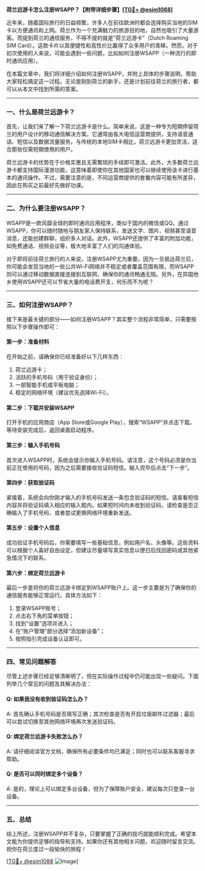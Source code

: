 **荷兰远游卡怎么注册WSAPP？【附带详细步骤】[[TG💪+ @esim1088](https://t.me/s/esim1088)]**

近年来，随着国际旅行的日益频繁，许多人在前往欧洲时都会选择购买当地的SIM卡以方便通讯和上网。荷兰作为一个充满魅力的旅游目的地，自然也吸引了大量游客。而提到荷兰的通信服务，不得不提的就是“荷兰远游卡”（Dutch Roaming SIM Card）。这款卡片以其便捷性和高性价比赢得了众多用户的青睐。然而，对于初次使用的人来说，可能会遇到一些问题，比如如何注册WSAPP（一种流行的即时通讯应用）。

在本篇文章中，我们将详细介绍如何注册WSAPP，并附上具体的步骤说明，帮助大家轻松搞定这一过程。无论是刚到荷兰的新手，还是计划前往荷兰的旅行者，都可以从本文中找到所需的答案。

---

### 一、什么是荷兰远游卡？

首先，让我们来了解一下荷兰远游卡是什么。简单来说，这是一种专为短期停留荷兰的用户设计的移动通信解决方案。它通常由各大电信运营商提供，支持语音通话、短信以及数据流量服务。与传统的本地SIM卡相比，荷兰远游卡更加灵活，适合那些仅需短期使用的用户。

荷兰远游卡的优势在于价格实惠且无需繁琐的手续即可激活。此外，大多数荷兰远游卡都支持国际漫游功能，这意味着即使你在其他国家也可以继续使用该卡进行基本的通讯操作。不过，需要注意的是，不同运营商提供的套餐内容可能有所差异，因此在购买之前最好先做好功课。

---

### 二、为什么要注册WSAPP？

WSAPP是一款风靡全球的即时通讯应用程序，类似于国内的微信或QQ。通过WSAPP，你可以随时随地与朋友家人保持联系，发送文字、图片、视频甚至语音消息，还能创建群聊，组织多人对话。此外，WSAPP还提供了丰富的附加功能，如免费通话、视频会议等，极大地丰富了人们的沟通体验。

对于即将前往荷兰旅行的人来说，注册WSAPP尤为重要。因为一旦抵达荷兰后，你可能会发现当地的一些公共Wi-Fi网络并不稳定或者覆盖范围有限，而WSAPP则可以通过移动数据直接连接到互联网，确保你的通讯畅通无阻。另外，在异国他乡使用WSAPP还可以节省大量的电话费开支，何乐而不为呢？

---

### 三、如何注册WSAPP？

接下来是最关键的部分——如何注册WSAPP？其实整个流程非常简单，只需要按照以下步骤操作即可：

#### 第一步：准备材料

在开始之前，请确保你已经准备好以下几样东西：
1. 荷兰远游卡；
2. 活跃的手机号码（用于验证身份）；
3. 一部智能手机或平板电脑；
4. 稳定的网络环境（建议优先选择Wi-Fi）。

#### 第二步：下载并安装WSAPP

打开手机的应用商店（App Store或Google Play），搜索“WSAPP”并点击下载。等待安装完成后，返回桌面启动程序。

#### 第三步：输入手机号码

首次进入WSAPP时，系统会提示你输入手机号码。请注意，这个号码必须是你当前正在使用的号码，因为之后需要接收验证码短信。输入完毕后点击“下一步”。

#### 第四步：获取验证码

紧接着，系统会向你刚才输入的手机号码发送一条包含验证码的短信。请查看短信内容并将验证码填入相应的输入框内。如果短时间内未收到验证码，请检查是否正确输入了手机号码，或者尝试更换网络环境重新发送。

#### 第五步：设置个人信息

成功验证手机号码后，你需要填写一些基础信息，例如用户名、头像等。这些资料可以根据个人喜好自由设定，但建议尽量填写真实信息以便日后找回密码或其他紧急情况下的联系。

#### 第六步：绑定荷兰远游卡

最后一步是将你的荷兰远游卡绑定到WSAPP账户上。这一步主要是为了确保你的通信服务能够正常运行。具体方法如下：
1. 登录WSAPP账号；
2. 点击右下角的菜单按钮；
3. 找到“设置”选项并进入；
4. 在“账户管理”部分选择“添加新设备”；
5. 按照指引完成设备认证即可。

---

### 四、常见问题解答

尽管上述步骤已经足够清晰明了，但在实际操作过程中仍可能出现一些疑问。下面列举几个常见的问题及其解决办法：

#### Q: 如果我没有收到验证码怎么办？
A: 首先确认手机号码是否填写正确；其次检查是否有开启垃圾邮件过滤器；最后可以尝试切换至其他网络环境再次发送验证码。

#### Q: 绑定荷兰远游卡失败怎么办？
A: 请仔细阅读官方文档，确保所有必要条件均已满足；同时也可以联系客服寻求帮助。

#### Q: 是否可以同时绑定多个设备？
A: 是的，理论上可以绑定多台设备，但为了保障账户安全，建议每次只登录一台设备。

---

### 五、总结

综上所述，注册WSAPP并不复杂，只要掌握了正确的技巧就能顺利完成。希望本文能为你提供足够的指导和支持。如果你还有其他相关问题，欢迎随时留言交流。祝你在荷兰度过一段愉快的旅程！

[[TG💪+ @esim1088](https://t.me/s/esim1088) ![Image](https://i.postimg.cc/4NQfJmqS/Snipaste-2025-05-13-00-14-12.png)]